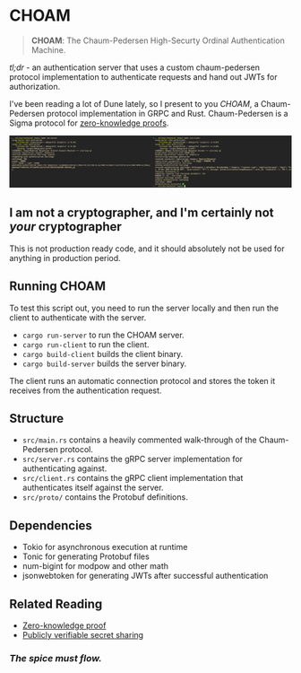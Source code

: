 # CHOAM

> **CHOAM**: The Chaum-Pedersen High-Securty Ordinal Authentication Machine.

*tl;dr* - an authentication server that uses a custom chaum-pedersen protocol implementation to authenticate requests and hand out JWTs for authorization.

I've been reading a lot of Dune lately, so I present to you *CHOAM*, a Chaum-Pedersen protocol implementation in GRPC and Rust. Chaum-Pedersen is a Sigma protocol for [zero-knowledge proofs](https://en.wikipedia.org/wiki/Zero-knowledge_proof).

![CHOAM In Action](screenshot.png)

## I am not a cryptographer, and I'm certainly not *your* cryptographer

This is not production ready code, and it should absolutely not be used for anything in production period.

## Running CHOAM

To test this script out, you need to run the server locally and then run the client to authenticate with the server.

- `cargo run-server` to run the CHOAM server.
- `cargo run-client` to run the client.
- `cargo build-client` builds the client binary.
- `cargo build-server` builds the server binary.

The client runs an automatic connection protocol and stores the token it receives from the authentication request.

## Structure

- `src/main.rs` contains a heavily commented walk-through of the Chaum-Pedersen protocol.
- `src/server.rs` contains the gRPC server implementation for authenticating against.
- `src/client.rs` contains the gRPC client implementation that authenticates itself against the server.
- `src/proto/` contains the Protobuf definitions.

## Dependencies

- Tokio for asynchronous execution at runtime
- Tonic for generating Protobuf files
- num-bigint for modpow and other math
- jsonwebtoken for generating JWTs after successful authentication

## Related Reading

- [Zero-knowledge proof](https://en.wikipedia.org/wiki/Zero-knowledge_proof)
- [Publicly verifiable secret sharing](https://en.wikipedia.org/wiki/Publicly_Verifiable_Secret_Sharing)

### *The spice must flow.*
